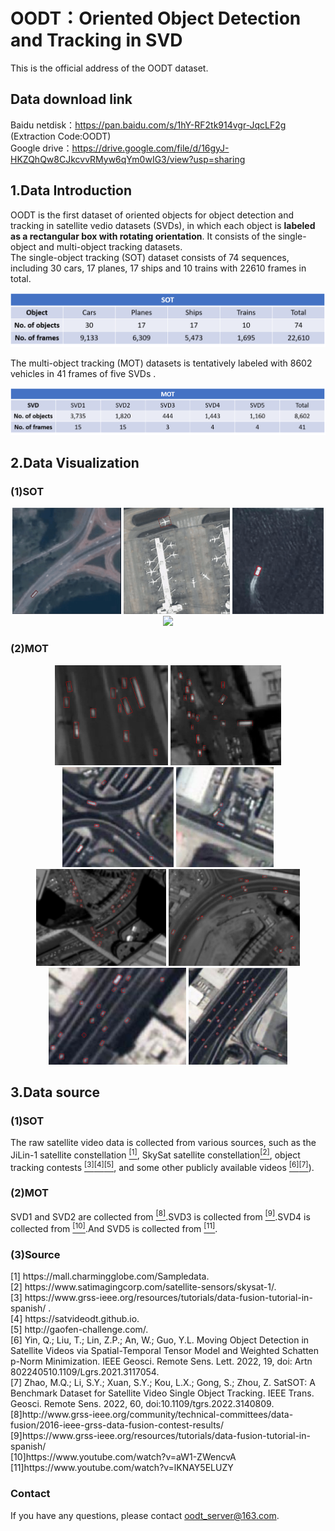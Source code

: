 # OODT：Oriented Object Detection and Tracking in SVD
This is the official address of the OODT dataset.

## Data download link
Baidu netdisk：https://pan.baidu.com/s/1hY-RF2tk914vgr-JqcLF2g (Extraction Code:OODT)  
Google drive：https://drive.google.com/file/d/16gyJ-HKZQhQw8CJkcvvRMyw6qYm0wIG3/view?usp=sharing

## 1.Data Introduction
OODT is the first dataset of oriented objects for object detection and tracking in satellite vedio datasets (SVDs), in which  each object is **labeled as a rectangular box with rotating orientation**. It consists of the single-object and multi-object tracking datasets.
<br />The single-object tracking (SOT) dataset consists of 74 sequences, including 30 cars, 17 planes, 17 ships and 10 trains with 22610 frames in total. 
<div align=center>
<img src="https://github.com/RS-Devotee/OODT/blob/main/Figure/sheet1.png">
</div>

The multi-object tracking (MOT) datasets is tentatively labeled with 8602 vehicles in 41 frames of five SVDs .
<div align=center>
<img src="https://github.com/RS-Devotee/OODT/blob/main/Figure/sheet2.png">
</div>

## 2.Data Visualization
### (1)SOT
<div align=center>
<img src="https://github.com/RS-Devotee/OODT/blob/main/Figure/single1.gif" style="height:170px"/>
<img src="https://github.com/RS-Devotee/OODT/blob/main/Figure/single2.gif" style="height:170px"/>
<img src="https://github.com/RS-Devotee/OODT/blob/main/Figure/single3.gif" style="height:170px"/>
<img src="https://github.com/RS-Devotee/OODT/blob/main/Figure/single4.gif" style="height:170px"/>
</div>

### (2)MOT
<div align=center>
<img src="https://github.com/RS-Devotee/OODT/blob/main/Figure/multi1.png" style="height:160px"/>
<img src="https://github.com/RS-Devotee/OODT/blob/main/Figure/multi2.png" style="height:160px"/>
<img src="https://github.com/RS-Devotee/OODT/blob/main/Figure/multi3.png" style="height:160px"/>
<img src="https://github.com/RS-Devotee/OODT/blob/main/Figure/multi4.png" style="height:160px"/>
</div>
<div align=center>
<img src="https://github.com/RS-Devotee/OODT/blob/main/Figure/multi5.png" style="height:155px"/>
<img src="https://github.com/RS-Devotee/OODT/blob/main/Figure/multi6.png" style="height:155px"/>
<img src="https://github.com/RS-Devotee/OODT/blob/main/Figure/multi7.png" style="height:155px"/>
<img src="https://github.com/RS-Devotee/OODT/blob/main/Figure/multi8.png" style="height:155px"/>
</div>

## 3.Data source
### (1)SOT
The raw satellite video data is collected from various sources, such as the JiLin-1 satellite constellation [<sup>[1]</sup>](#R1), SkySat satellite constellation[<sup>[2]</sup>](#R2), object tracking contests [<sup>[3]</sup>](#R3)[<sup>[4]</sup>](#R4)[<sup>[5]</sup>](#R5), and some other publicly available videos [<sup>[6]</sup>](#R6)[<sup>[7]</sup>](#R7)).
### (2)MOT
SVD1 and SVD2 are collected from [<sup>[8]</sup>](#R8).SVD3 is collected from [<sup>[9]</sup>](#R9).SVD4 is collected from [<sup>[10]</sup>](#R10).And SVD5 is collected from [<sup>[11]</sup>](#R11).
### (3)Source
<div><a name="R1"></a>  
[1] https://mall.charmingglobe.com/Sampledata.
</div>
<div><a name="R2"></a>  
[2] https://www.satimagingcorp.com/satellite-sensors/skysat-1/.
</div>
<div><a name="R3"></a>  
[3] https://www.grss-ieee.org/resources/tutorials/data-fusion-tutorial-in-spanish/ .
</div>
<div><a name="R4"></a>  
[4] https://satvideodt.github.io.
</div>
<div><a name="R5"></a>  
[5] http://gaofen-challenge.com/.
</div>
<div><a name="R6"></a>  
[6] Yin, Q.; Liu, T.; Lin, Z.P.; An, W.; Guo, Y.L. Moving Object Detection in Satellite Videos via Spatial-Temporal Tensor Model and Weighted Schatten p-Norm Minimization. IEEE Geosci. Remote Sens. Lett. 2022, 19, doi: Artn 802240510.1109/Lgrs.2021.3117054.
</div>
<div><a name="R7"></a>  
[7] Zhao, M.Q.; Li, S.Y.; Xuan, S.Y.; Kou, L.X.; Gong, S.; Zhou, Z. SatSOT: A Benchmark Dataset for Satellite Video Single Object Tracking. IEEE Trans. Geosci. Remote Sens. 2022, 60, doi:10.1109/tgrs.2022.3140809.
</div>
<div><a name="R8"></a>  
[8]http://www.grss-ieee.org/community/technical-committees/data-fusion/2016-ieee-grss-data-fusion-contest-results/
</div>
<div><a name="R9"></a>  
[9]https://www.grss-ieee.org/resources/tutorials/data-fusion-tutorial-in-spanish/
</div>
<div><a name="R10"></a>  
[10]https://www.youtube.com/watch?v=aW1-ZWencvA
</div>
<div><a name="R11"></a>  
[11]https://www.youtube.com/watch?v=lKNAY5ELUZY
</div>

### Contact
If you have any questions, please contact oodt_server@163.com.
